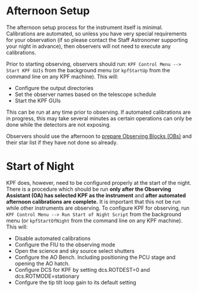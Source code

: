 # Afternoon Setup

The afternoon setup process for the instrument itself is minimal. Calibrations are automated, so unless you have very special requirements for your observation (if so please contact the Staff Astronomer supporting your night in advance), then observers will not need to execute any calibrations.

Prior to starting observing, observers should run: `KPF Control Menu --> Start KPF GUIs` from the background menu (or `kpfStartUp` from the command line on any KPF machine). This will:

 * Configure the output directories
 * Set the observer names based on the telescope schedule
 * Start the KPF GUIs

This can be run at any time prior to observing. If automated calibrations are in progress, this may take several minutes as certain operations can only be done while the detectors are not exposing.

Observers should use the afternoon to [prepare Observing Blocks (OBs)](preparingOBs.md) and their star list if they have not done so already. 

# Start of Night

KPF does, however, need to be configured properly at the start of the night. There is a procedure which should be run **only after the Observing Assistant (OA) has selected KPF as the instrument** and **after automated afternoon calibrations are complete.**  It is important that this not be run while other instruments are observing. To configure KPF for observing, run `KPF Control Menu --> Run Start of Night Script` from the background menu (or `kpfStartOfNight` from the command line on any KPF machine). This will:

* Disable automated calibrations
* Configure the FIU to the observing mode
* Open the science and sky source select shutters
* Configure the AO Bench. Including positioning the PCU stage and opening the AO hatch.
* Configure DCS for KPF by setting dcs.ROTDEST=0 and dcs.ROTMODE=stationary
* Confgure the tip tilt loop gain to its default setting
